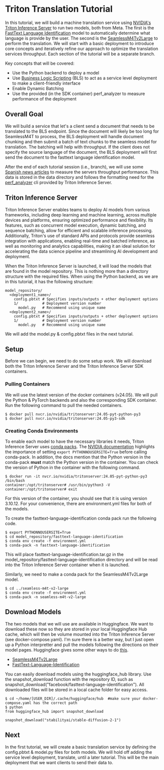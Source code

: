 # Triton Translation Tutorial
In this tutorial, we will build a machine translation service using [NVIDIA's Triton
Inference Server](https://developer.nvidia.com/triton-inference-server) to run two
models, both from Meta. The first is the
[FastText Language Identification](https://huggingface.co/facebook/fasttext-language-identification)
model to automatically determine what language is provide by the user. The second is
the [SeamlessM4Tv2Large](https://huggingface.co/facebook/seamless-m4t-v2-large) to
perform the translation. We will start with a basic deployment to introduce core
concepts and iteratively refine our approach to optimize the translation services
throughput. Each section of the tutorial will be a separate branch.

Key concepts that will be covered:
  * Use the Python backend to deploy a model
  * Use [Business Logic Scripting](https://docs.nvidia.com/deeplearning/triton-inference-server/user-guide/docs/python_backend/README.html#business-logic-scripting) (BLS) to act as a service level deployment to make a client-friendly interface
  * Enable Dynamic Batching
  * Use the provided (in the SDK container) perf_analyzer to measure performance of the deployment

## Overall Goal
We will build a service that let's a client send a document that needs to be translated
to the BLS endpoint. Since the document will likely be too long for SeamlessM4T to
process, the BLS deployment will handle document chunking and then submit a batch of
text chunks to the seamless model for translation. The batching will help with throughput.
If the client does not specify the source language of the document, the BLS deployment
will first send the document to the fasttext language identification model.

After the end of each tutorial session (i.e., branch), we will use some
[Spanish news articles](https://www.kaggle.com/datasets/kevinmorgado/spanish-news-classification)
to measure the servers throughput performance. This data is stored in the data
directory and follows the formatting need for the
[perf_analyzer](https://docs.nvidia.com/deeplearning/triton-inference-server/user-guide/docs/client/src/c%2B%2B/perf_analyzer/docs/README.html)
cli provided by Triton Inference Server.

## Triton Inference Server
Triton Inference Server enables teams to deploy AI models from various frameworks,
including deep learning and machine learning, across multiple devices and platforms,
ensuring optimized performance and flexibility. Its features, such as concurrent
model execution, dynamic batching, and sequence batching, allow for efficient and
scalable inference processing. Additionally, Triton's use of standard APIs and
protocols provide seamless integration with applications, enabling real-time and
batched inference, as well as monitoring and analytics capabilities, making it an
ideal solution for accelerating the data science pipeline and streamlining AI
development and deployment.

When the Triton Inference Server is launched, it will load the models that are found
in the model repository. This is nothing more than a directory structure with the
required files. When using the Python backend, as we are in this tutorial, it has
the following structure:

```
model_repository/
  <deployment1_name>/
    config.pbtxt # Specifies inputs/outputs + other deployment options
    1/           # Deployment version number
      model.py   # Recommend using unique name
  <deployment2_name>/
    config.pbtxt # Specifies inputs/outputs + other deployment options
    1/           # Deployment version number
      model.py   # Recommend using unique name
```
We will add the model.py & config.pbtxt files in the next tutorial.

## Setup
Before we can begin, we need to do some setup work. We will download both the Triton
Inference Server and the Triton Inference Server SDK containers.

### Pulling Containers
We will use the latest version of the docker containers (v24.05). We will pull the
Python & PyTorch backends and also the corresponding SDK container. Run the following
command to pull the needed containers.

```
$ docker pull nvcr.io/nvidia/tritonserver:24.05-pyt-python-py3
$ docker pull nvcr.io/nvidia/tritonserver:24.05-py3-sdk
```
### Creating Conda Environments
To enable each model to have the necessary libraries it needs, Triton Inference
Server uses [conda packs](https://conda.github.io/conda-pack/). The
[NVIDIA documentation](https://docs.nvidia.com/deeplearning/triton-inference-server/user-guide/docs/python_backend/README.html#creating-custom-execution-environments)
highlights the importance of setting `export PYTHONNOUSERSITE=True` before
calling conda-pack. In addition, the docs mention that the Python version in the
conda-pack **must** match the Python version in the container. You can check the
version of Python in the container with the following command.

```
$ docker run -it nvcr.io/nvidia/tritonserver:24.05-pyt-python-py3 /bin/bash
container:/opt/tritonserver# /usr/bin/python3 -V
container:/opt/tritonserver# exit
```
For this version of the container, you should see that it is using version 3.10.12.
For your convenience, there are environment.yml files for both of the models.

To create the fasttext-language-identification conda pack run the following code.

```
$ export PYTHONNOUSERSITE=True
$ cd model_repository/fasttext-language-identification
$ conda env create -f environment.yml
$ conda-pack -n fasttext-language-identification
```
This will place fasttext-language-identification.tar.gz in the
model_repository/fasttext-language-identification directory and will be read into
the Triton Inference Server container when it is launched.

Similarly, we need to make a conda pack for the SeamlessM4Tv2Large model.
```
$ cd ../seamless-m4t-v2-large
$ conda env create -f environment.yml
$ conda-pack -n seamless-m4t-v2-large
```
## Download Models
The two models that we will use are available in Huggingface. We want to download these
now so they are stored in your local Huggingface Hub cache, which will then be volume
mounted into the Triton Inference Server (see docker-compose.yaml). I'm sure there is
a better way, but I just open up a Python interpretter and pull the models following
the directions on their model pages. Huggingface gives some other ways to do [this](https://huggingface.co/docs/hub/en/models-downloading).

* [SeamlessM4Tv2Large](https://huggingface.co/facebook/seamless-m4t-v2-large)
* [FastText-Language-Identification](https://huggingface.co/facebook/fasttext-language-identification)


You can easily download models using the huggingface_hub library. Use the snapshot_download function with 
the repository ID, such as snapshot_download("facebook/fasttext-language-identification"). 
All downloaded files will be stored in a local cache folder for easy access.

```
$ cd ~/home/[USER_DIR]/.cache/huggingface/hub  #make sure your docker-compose.yaml has the correct path
$ python
from huggingface_hub import snapshot_download

snapshot_download("stabilityai/stable-diffusion-2-1")
```

## Next
In the first tutorial, we will create a basic translation service by defining
the config.pbtxt & model.py files for both models. We will hold off adding the
service level deployment, translate, until a later tutorial. This will be the
main deployment that we want clients to send their data to.
